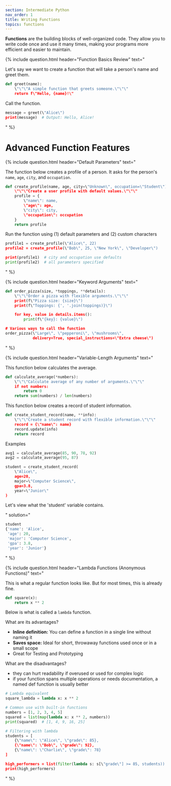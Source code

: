 ```yaml
---
section: Intermediate Python
nav_order: 1
title: Writing Functions
topics: functions
---
```


**Functions** are the building blocks of well-organized code. They allow you to write code once and use it many times, making your programs more efficient and easier to maintain.

{% include question.html header="Function Basics Review" text="

Let's say we want to create a function that will take a person's name and greet them.

```python
def greet(name):
    \"\"\"A simple function that greets someone.\"\"\"
    return f\"Hello, {name}!\"
```

Call the function.

```python
message = greet(\"Alice\")
print(message)  # Output: Hello, Alice!
```
" %}

# Advanced Function Features

{% include question.html header="Default Parameters" text="

The function below creates a profile of a person. It asks for the person's ```name```, ```age```, ```city```, and ```occupation```.

```python
def create_profile(name, age, city=\"Unknown\", occupation=\"Student\"):
    \"\"\"Create a user profile with default values.\"\"\"
    profile = {
        \"name\": name,
        \"age\": age,
        \"city\": city,
        \"occupation\": occupation
    }
    return profile
```

Run the function using (1) default parameters and (2) custom characters

```python
profile1 = create_profile(\"Alice\", 22)
profile2 = create_profile(\"Bob\", 25, \"New York\", \"Developer\")

print(profile1)  # city and occupation use defaults
print(profile2)  # all parameters specified
```
" %}

{% include question.html header="Keyword Arguments" text="
```python
def order_pizza(size, *toppings, **details):
    \"\"\"Order a pizza with flexible arguments.\"\"\"
    print(f\"Pizza size: {size}\")
    print(f\"Toppings: {', '.join(toppings)}\")

    for key, value in details.items():
        print(f\"{key}: {value}\")

# Various ways to call the function
order_pizza(\"Large\", \"pepperoni\", \"mushrooms\",
            delivery=True, special_instructions=\"Extra cheese\")
```
" %}

{% include question.html header="Variable-Length Arguments" text="

This function below calculates the average.

```python
def calculate_average(*numbers):
    \"\"\"Calculate average of any number of arguments.\"\"\"
    if not numbers:
        return 0
    return sum(numbers) / len(numbers)
```

This function below creates a record of student information.

```python
def create_student_record(name, **info):
    \"\"\"Create a student record with flexible information.\"\"\"
    record = {\"name\": name}
    record.update(info)
    return record
```

Examples

```python
avg1 = calculate_average(85, 90, 78, 92)
avg2 = calculate_average(95, 87)

student = create_student_record(
    \"Alice\",
    age=20,
    major=\"Computer Science\",
    gpa=3.8,
    year=\"Junior\"
)
```

Let's view what the 'student' variable contains.

" solution="
```python
student
{'name': 'Alice',
 'age': 20,
 'major': 'Computer Science',
 'gpa': 3.8,
 'year': 'Junior'}
```
" %}

{% include question.html header="Lambda Functions (Anonymous Functions)" text="

This is what a regular function looks like. But for most times, this is already fine.

```python
def square(x):
    return x ** 2
```

Below is what is called a ```lambda``` function.

What are its advantages?

- **Inline definition:** You can define a function in a single line without naming it
- **Saves space:** Ideal for short, throwaway functions used once or in a small scope
- Great for Testing and Prototyping

What are the disadvantages?

- they can hurt readability if overused or used for complex logic
- if your function spans multiple operations or needs documentation, a named def function is usually better

```python
# Lambda equivalent
square_lambda = lambda x: x ** 2

# Common use with built-in functions
numbers = [1, 2, 3, 4, 5]
squared = list(map(lambda x: x ** 2, numbers))
print(squared)  # [1, 4, 9, 16, 25]

# Filtering with lambda
students = [
    {\"name\": \"Alice\", \"grade\": 85},
    {\"name\": \"Bob\", \"grade\": 92},
    {\"name\": \"Charlie\", \"grade\": 78}
]

high_performers = list(filter(lambda s: s[\"grade\"] >= 85, students))
print(high_performers)
```
" %}

